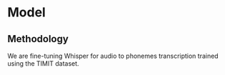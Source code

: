 # Model

## Methodology

We are fine-tuning Whisper for audio to phonemes transcription trained using the TIMIT dataset.